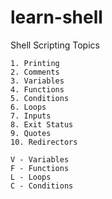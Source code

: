 # learn-shell

Shell Scripting Topics

```
1. Printing
2. Comments
3. Variables 
4. Functions
5. Conditions
6. Loops
7. Inputs
8. Exit Status
9. Quotes
10. Redirectors
```
```
V - Variables
F - Functions
L - Loops
C - Conditions
```